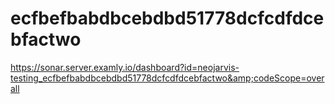 # ecfbefbabdbcebdbd51778dcfcdfdcebfactwo
https://sonar.server.examly.io/dashboard?id=neojarvis-testing_ecfbefbabdbcebdbd51778dcfcdfdcebfactwo&amp;codeScope=overall
